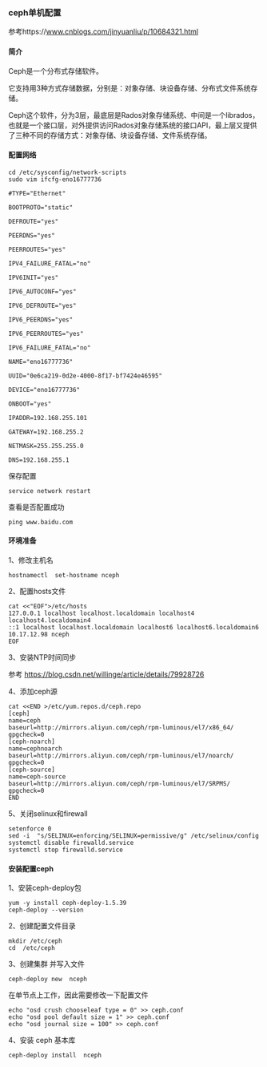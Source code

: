 ### ceph单机配置

参考https://www.cnblogs.com/jinyuanliu/p/10684321.html



#### 简介

Ceph是一个分布式存储软件。

它支持用3种方式存储数据，分别是：对象存储、块设备存储、分布式文件系统存储。

Ceph这个软件，分为3层，最底层是Rados对象存储系统、中间是一个librados，也就是一个接口层，对外提供访问Rados对象存储系统的接口API，最上层又提供了三种不同的存储方式：对象存储、块设备存储、文件系统存储。



#### 配置网络

```
cd /etc/sysconfig/network-scripts
sudo vim ifcfg-eno16777736
```

```
#TYPE="Ethernet"

BOOTPROTO="static"

DEFROUTE="yes"

PEERDNS="yes"

PEERROUTES="yes"

IPV4_FAILURE_FATAL="no"

IPV6INIT="yes"

IPV6_AUTOCONF="yes"

IPV6_DEFROUTE="yes"

IPV6_PEERDNS="yes"

IPV6_PEERROUTES="yes"

IPV6_FAILURE_FATAL="no"

NAME="eno16777736"

UUID="0e6ca219-0d2e-4000-8f17-bf7424e46595"

DEVICE="eno16777736"

ONBOOT="yes"

IPADDR=192.168.255.101

GATEWAY=192.168.255.2

NETMASK=255.255.255.0

DNS=192.168.255.1
```

保存配置

```
service network restart
```

查看是否配置成功

```
ping www.baidu.com
```

 

#### 环境准备

1、修改主机名

```
hostnamectl  set-hostname nceph 
```

2、配置hosts文件

```
cat <<"EOF">/etc/hosts
127.0.0.1 localhost localhost.localdomain localhost4 localhost4.localdomain4
::1 localhost localhost.localdomain localhost6 localhost6.localdomain6
10.17.12.98 nceph
EOF
```

3、安装NTP时间同步

参考 https://blog.csdn.net/willinge/article/details/79928726

4、添加ceph源

```
cat <<END >/etc/yum.repos.d/ceph.repo
[ceph]
name=ceph
baseurl=http://mirrors.aliyun.com/ceph/rpm-luminous/el7/x86_64/
gpgcheck=0
[ceph-noarch]
name=cephnoarch
baseurl=http://mirrors.aliyun.com/ceph/rpm-luminous/el7/noarch/
gpgcheck=0
[ceph-source]
name=ceph-source
baseurl=http://mirrors.aliyun.com/ceph/rpm-luminous/el7/SRPMS/
gpgcheck=0
END
```

5、关闭selinux和firewall

```
setenforce 0 
sed -i  "s/SELINUX=enforcing/SELINUX=permissive/g" /etc/selinux/config 
systemctl disable firewalld.service 
systemctl stop firewalld.service 
```



#### 安装配置ceph

1、安装ceph-deploy包

```
yum -y install ceph-deploy-1.5.39  
ceph-deploy --version  
```

2、创建配置文件目录

```
mkdir /etc/ceph  
cd  /etc/ceph  
```

3、创建集群 并写入文件

```
ceph-deploy new  nceph
```

在单节点上工作，因此需要修改一下配置文件  

```
echo "osd crush chooseleaf type = 0" >> ceph.conf 
echo "osd pool default size = 1" >> ceph.conf
echo "osd journal size = 100" >> ceph.conf
```

4、安装 ceph 基本库

```
ceph-deploy install  nceph
```

